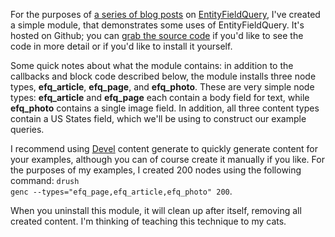 For the purposes of [a series of blog posts](http://treehouseagency.com/blog/tim-cosgrove/2012/02/16/entityfieldquery-let-drupal-do-heavy-lifting-pt-1) on [EntityFieldQuery](http://api.drupal.org/api/drupal/includes!entity.inc/class/EntityFieldQuery/7), I've created a simple module, that demonstrates some uses of EntityFieldQuery. It's hosted on Github; you can [grab the source code](https://github.com/timcosgrove/efq_example) if you'd like to see the code in more detail or if you'd like to install it yourself.

Some quick notes about what the module contains: in addition to the callbacks and block code described below, the module installs three node types, **efq_article**, **efq_page**, and **efq_photo**. These are very simple node types: **efq_article** and **efq_page** each contain a body field for text, while **efq_photo** contains a single image field. In addition, all three content types contain a US States field, which we'll be using to construct our example queries.

I recommend using [Devel](http://drupal.org/project/devel) content generate to quickly generate content for your examples, although you can of course create it manually if you like. For the purposes of my examples, I created 200 nodes using the following command: <code>drush genc --types="efq_page,efq_article,efq_photo" 200</code>.

When you uninstall this module, it will clean up after itself, removing all created content. I'm thinking of teaching this technique to my cats.